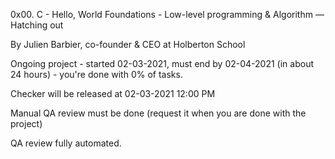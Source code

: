 0x00. C - Hello, World
 Foundations - Low-level programming & Algorithm ― Hatching out

 By Julien Barbier, co-founder & CEO at Holberton School

 Ongoing project - started 02-03-2021, must end by 02-04-2021 (in about 24 hours) - you're done with 0% of tasks.

 Checker will be released at 02-03-2021 12:00 PM

 Manual QA review must be done (request it when you are done with the project)

 QA review fully automated.